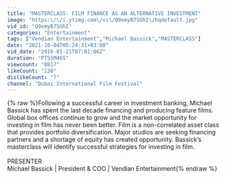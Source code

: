 ```yaml
---
title: "MASTERCLASS: FILM FINANCE AS AN ALTERNATIVE INVESTMENT"
image: "https:\/\/i.ytimg.com\/vi\/Q9xmyB7SGhI\/hqdefault.jpg"
vid_id: "Q9xmyB7SGhI"
categories: "Entertainment"
tags: ["Vendian Entertainment","Michael Bassick","MASTERCLASS"]
date: "2021-10-04T05:24:31+03:00"
vid_date: "2016-01-21T07:01:06Z"
duration: "PT55M46S"
viewcount: "8817"
likeCount: "138"
dislikeCount: "7"
channel: "Dubai International Film Festival"
---
```

{% raw %}Following a successful career in investment banking, Michael Bassick has spent the last decade financing and producing feature films. Global box offices continue to grow and the market opportunity for investing in film has never been better. Film is a non-correlated asset class that provides portfolio diversification. Major studios are seeking financing partners and a shortage of equity has created opportunity. Bassick’s masterclass will identify successful strategies for investing in film.<br /><br />PRESENTER<br />Michael Bassick | President &amp; COO | Vendian Entertainment{% endraw %}
